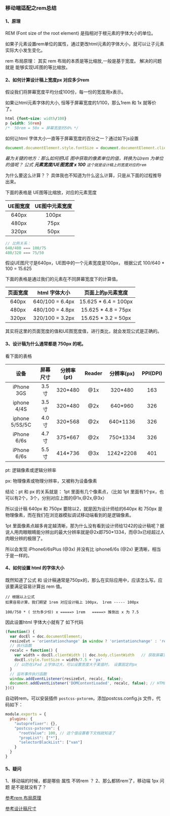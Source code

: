 ### 移动端适配之rem总结

#### 1、原理
REM (Font size of the root element) 是指相对于根元素的字体大小的单位。

如果子元素设置rem单位的属性，通过更改html元素的字体大小，就可以让子元素实际大小发生变化。

rem 布局原理： 其实 rem 布局的本质是等比缩放,一般是基于宽度。 解决的问题就是 能够实现UE图的等比缩放。

#### 2、如何计算设计稿上宽度px 对应多少rem

假设我们将屏幕宽度平均分成100份，每一份的宽度用x表示。

如果让html元素字体的大小, 恒等于屏幕宽度的1/100，那么1rem  和 1x 就等价了。

```css
html {font-size: width/100}
p {width: 50rem}
/*  50rem = 50x = 屏幕宽度的50% */
```

如何让html 字体大小一直等于屏幕宽度的百分之一？通过如下js设置
```js
document.documentElement.style.fontSize = document.documentElement.clientWidth/100 + px
```

*最为关键的地方：那么如何把UE 图中获取的像素单位的值，转换为以rem 为单位的值呢？
公式 **元素宽度/UE图宽度 x 100** `这个就是设计稿上的宽度对应的rem`*

为什么要这么计算？？ 具体我也不知道为什么这么计算，只是从下面的过程推导出来。

下面的表格是 UE图等比缩放，对应的元素宽度

| UE图宽度 | UE图中元素宽度 |
|:---:|:---:|
| 640px   | 100px        |
| 480px   | 75px         |
| 320px   | 50px         |

```js
// 比例关系：
640/480 === 100/75
480/320 === 75/50
```
假设UE图尺寸是640px，UE图中的一个元素宽度是100px， 根据公式 100/640 * 100 = 15.625

下面的表格是通过我们的元素在不同屏幕宽度下的计算值。

| 页面宽度  | html 字体大小      | 页面上的p元素宽度        |
|:-----: |:----:|:---:|
| 640px    | 640/100 = 6.4px  | 15.625 * 6.4 = 100px   |
| 480px    |  480/100 = 4.8px | 15.625 * 4.8 = 75px    | 
| 320px    | 320/100 = 3.2px  | 15.625 * 3.2 = 50px    |

其实将这里的页面宽度的值和UE图宽度值，进行类比，就会发现公式是正确的。

#### 3、设计稿为什么通常都是 750px 的呢。

看下面的表格

| 设备            | 屏幕尺寸	   | 分辨率(pt)    | Reader   | 分辨率(px)     | PPI(DPI)   |
| :--------------: |:-----------:|:------------:|:--------:|:-----------:|:--------:|
| iPhone 3GS     | 3.5寸      | 320*480      | @1x     | 320*480         | 163         |
| iphone 4/4S    | 3.5寸      | 320*480      | @2x     | 640*960         | 326         |
| iphone 5/5S/5C | 4.0寸      | 320*568      | @2x     | 640*1136        | 326         |
| iPhone 6/6s    | 4.7寸      | 375*667      | @2x     | 750*1334        | 326         |
| iPhone 6/6s    | 5.5寸      |  414*736     | @3x     | 1242*2208       | 401         |


pt: 逻辑像素或逻辑分辨率

px: 物理像素或物理分辨率，又被称为设备像素

结论：pt 和 px 的关系就是： 1pt 里面有几个像素点，（比如 1pt 里面有1个px，也可以有2个，3个，分别对应上图的@1x,@2x,@3x）

所以设计稿 640px 和 750px 要除以2，就是因为设计师给的640px 和 750px 是物理像素，而在我们在浏览器模拟调试移动端看到的是逻辑像素。

1pt 里面像素点越多肯定越清晰，那为什么没有看到设计师给1242的设计稿呢？据说人用肉眼眼睛能分辨出的最大分辨率就是@2x即750*1334，而@3x已经超过人肉眼分辨的极限了。

所以会发现 iPhone6/6sPlus (@3x) 并没有比 iphone6/6s (@2x) 更清晰，相当于是一样的。

#### 4、如何设置 html 的字体大小

既然知道了公式 和 设计稿通常是750px的，那么在实际应用中，应该怎么写。应该要满足容易计算出 rem 值。

```
// 根据以上公式
如果容易计算，我们期望 1rem 对应设计稿上 100px， 1rem ----- 100px

100/750 * ( 分为多少份) x =====> 1rem   =====> 推倒出 x 为 7.5
```

因此设置html 字体大小就有了 如下代码

```js
(function() {
  var docEl = doc.documentElement;
  resizeEvt = 'orientationchange' in window ? 'orientationchange' : 'resize',  // 设备在纵横方向改变时触发, 设备缩放时
  // 执行函数
  recalc = function() {
    var width = docEl.clientWidth || doc.body.clientWidth   // 获取屏幕宽度
    docEl.style.fontSize = width/7.5 + 'px'
    // 以防在iPad 上字体过大，可以设置宽度大于某值时， 设置固定的px
  }
  // 监听事件执行函数
  window.addEventListener(resizeEvt, recalc, false);
  document.addEventListener('DOMContentLoaded', recalc, false); // HTML 文档被完全加载和解析完成，第一次加载页面的时候，没有切换设备
})()
```
自动转rem，可以安装插件 `postcss-pxtorem`，添加postcss.config.js 文件，代码如下：

```js
module.exports = {
  plugins: {
    "autoprefixer": {},
    "postcss-pxtorem": {
      "rootValue": 100, // 这个值设置看下文档就知道了
      "propList": ["*"],
      "selectorBlackList": ["van"]
    }
  }
}
```
#### 5、疑问

1、移动端的时候，都是哪些 属性 不转rem ？
2、那么都转rem了，移动端 1px 问题 是不是就没有了？

[参考rem 布局原理](https://zhuanlan.zhihu.com/p/30413803)

[参考设计稿尺寸](https://blog.csdn.net/chelen_jak/article/details/84632804?utm_medium=distribute.pc_relevant.none-task-blog-BlogCommendFromMachineLearnPai2-1.nonecase&depth_1-utm_source=distribute.pc_relevant.none-task-blog-BlogCommendFromMachineLearnPai2-1.nonecase)



